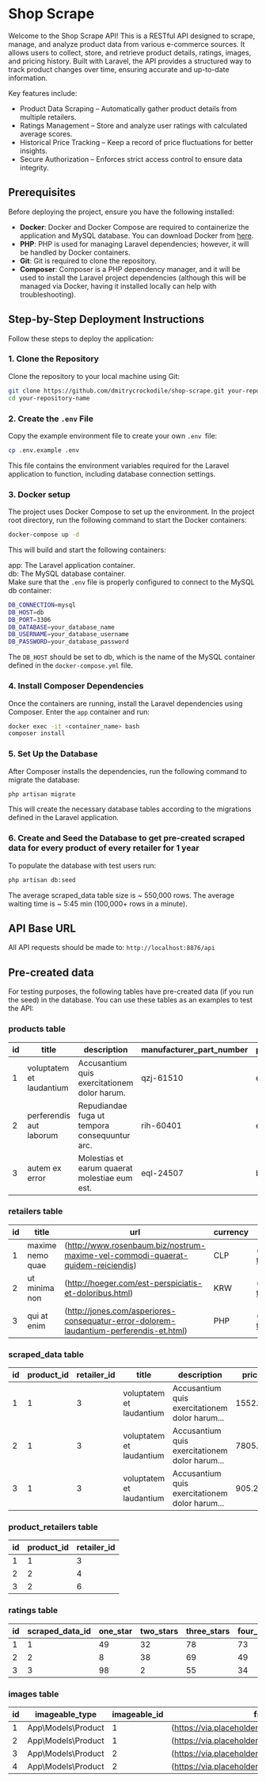 # Shop Scrape

Welcome to the Shop Scrape API! This is a RESTful API designed to scrape, manage, and analyze product data from various e-commerce sources. It allows users to collect, store, and retrieve product details, ratings, images, and pricing history. Built with Laravel, the API provides a structured way to track product changes over time, ensuring accurate and up-to-date information.

Key features include:

* Product Data Scraping – Automatically gather product details from multiple retailers.
* Ratings Management – Store and analyze user ratings with calculated average scores.
* Historical Price Tracking – Keep a record of price fluctuations for better insights.
* Secure Authorization – Enforces strict access control to ensure data integrity.

## Prerequisites

Before deploying the project, ensure you have the following installed:

- **Docker**: Docker and Docker Compose are required to containerize the application and MySQL database. You can download Docker from [here](https://www.docker.com/get-started).
- **PHP**: PHP is used for managing Laravel dependencies; however, it will be handled by Docker containers.
- **Git**: Git is required to clone the repository.
- **Composer**: Composer is a PHP dependency manager, and it will be used to install the Laravel project dependencies (although this will be managed via Docker, having it installed locally can help with troubleshooting).

## Step-by-Step Deployment Instructions

Follow these steps to deploy the application:

### 1. Clone the Repository

Clone the repository to your local machine using Git:

```bash
git clone https://github.com/dmitrycrockodile/shop-scrape.git your-repository-name
cd your-repository-name
```

### 2. Create the ```.env``` File

Copy the example environment file to create your own `.env `file:

```bash
cp .env.example .env
```

This file contains the environment variables required for the Laravel application to function, including database connection settings.

### 3. Docker setup

The project uses Docker Compose to set up the environment. In the project root directory, run the following command to start the Docker containers:

```bash
docker-compose up -d
```

This will build and start the following containers:

app: The Laravel application container.  
db: The MySQL database container.  
Make sure that the `.env` file is properly configured to connect to the MySQL db container:

```bash
DB_CONNECTION=mysql
DB_HOST=db
DB_PORT=3306
DB_DATABASE=your_database_name
DB_USERNAME=your_database_username
DB_PASSWORD=your_database_password
```

The `DB_HOST` should be set to db, which is the name of the MySQL container defined in the `docker-compose.yml` file.

### 4. Install Composer Dependencies

Once the containers are running, install the Laravel dependencies using Composer. Enter the `app` container and run:

```bash
docker exec -it <container_name> bash
composer install
```

### 5. Set Up the Database

After Composer installs the dependencies, run the following command to migrate the database:

```bash
php artisan migrate
```

This will create the necessary database tables according to the migrations defined in the Laravel application.

### 6. Create and Seed the Database to get pre-created scraped data for every product of every retailer for 1 year

To populate the database with test users run:

```bash
php artisan db:seed
```

The average scraped_data table size is ~ 550,000 rows. 
The average waiting time is ~ 5:45 min (100,000+ rows in a minute).

## API Base URL
All API requests should be made to:
`http://localhost:8876/api`

## Pre-created data

For testing purposes, the following tables have pre-created data (if you run the seed) in the database. You can use these tables as an examples to test the API:

### products table

| id | title                   | description                                              | manufacturer_part_number | pack_size |
|----|-------------------------|----------------------------------------------------------|--------------------------|-----------|
| 1  | voluptatem et laudantium| Accusantium quis exercitationem dolor harum.             | qzj-61510                | each      |
| 2  | perferendis aut laborum | Repudiandae fuga ut tempora consequuntur arc.            | rih-60401                | each      |
| 3  | autem ex error          | Molestias et earum quaerat molestiae eum est.            | eql-24507                | box       |

### retailers table

| id | title                | url                                        | currency | logo                               |
|----|----------------------|--------------------------------------------|----------|------------------------------------|
| 1  | maxime nemo quae     | (http://www.rosenbaum.biz/nostrum-maxime-vel-commodi-quaerat-quidem-reiciendis) | CLP      | (https://via.placeholder.com/400x400.png/0099bb?text=business+quo) |
| 2  | ut minima non        | (http://hoeger.com/est-perspiciatis-et-doloribus.html) | KRW      | (https://via.placeholder.com/400x400.png/0088ff?text=business+est) |
| 3  | qui at enim          | (http://jones.com/asperiores-consequatur-error-dolorem-laudantium-perferendis-et.html) | PHP      | (https://via.placeholder.com/400x400.png/00bb77?text=business+laudantium) |

### scraped_data table

| id | product_id | retailer_id | title                     | description                            | price    | stock_count | avg_rating |
|----|------------|-------------|---------------------------|----------------------------------------|----------|-------------|------------|
| 1  | 1          | 3           | voluptatem et laudantium | Accusantium quis exercitationem dolor harum... | 1552.88 | 276         | 3.2        |
| 2  | 1          | 3           | voluptatem et laudantium | Accusantium quis exercitationem dolor harum... | 7805.51 | 12          | 3.6        |
| 3  | 1          | 3           | voluptatem et laudantium | Accusantium quis exercitationem dolor harum... | 905.26  | 357         | 2.3        |

### product_retailers table

| id | product_id | retailer_id |
|----|------------|-------------|
| 1  | 1          | 3           |
| 2  | 2          | 4           |
| 3  | 2          | 6           |

### ratings table

| id | scraped_data_id | one_star | two_stars | three_stars | four_stars | five_stars |
|----|-----------------|----------|-----------|-------------|------------|------------|
| 1  | 1               | 49       | 32        | 78          | 73         | 56         |
| 2  | 2               | 8        | 38        | 69          | 49         | 81         |
| 3  | 3               | 98       | 2         | 55          | 34         | 9          |

### images table

| id | imageable_type        | imageable_id | file_url                                              |
|----|-----------------------|--------------|-------------------------------------------------------|
| 1  | App\Models\Product    | 1            | (https://via.placeholder.com/400x400.png/00ddd) |
| 2  | App\Models\Product    | 1            | (https://via.placeholder.com/400x400.png/00117) |
| 3  | App\Models\Product    | 2            | (https://via.placeholder.com/400x400.png/0077a) |
| 4  | App\Models\Product    | 2            | (https://via.placeholder.com/400x400.png/00ae5) |
